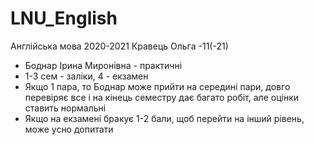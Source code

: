 # LNU_English
Англійська мова 2020-2021 Кравець Ольга -11(-21)

- Боднар Ірина Миронівна - практичні
- 1-3 сем - заліки, 4 - екзамен
- Якщо 1 пара, то Боднар може прийти на середині пари, довго перевіряє все і на кінець семестру дає багато робіт, але оцінки ставить нормальні
- Якщо на екзамені бракує 1-2 бали, щоб перейти на інший рівень, може усно допитати

